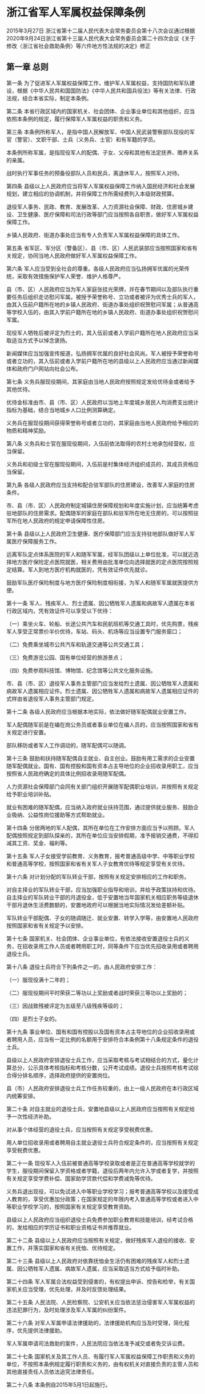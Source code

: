 # 浙江省军人军属权益保障条例

2015年3月27日 浙江省第十二届人民代表大会常务委员会第十八次会议通过根据2020年9月24日浙江省第十三届人民代表大会常务委员会第二十四次会议《关于修改〈浙江省社会救助条例〉等六件地方性法规的决定》修正



## 第一章  总则

第一条 为了促进军人军属权益保障工作，维护军人军属权益，支持国防和军队建设，根据《中华人民共和国国防法》《中华人民共和国兵役法》等有关法律、行政法规，结合本省实际，制定本条例。

第二条 本省行政区域内的国家机关、社会团体、企业事业单位和其他组织，应当依照本条例的规定，履行保障军人军属权益的职责和义务。

第三条 本条例所称军人，是指中国人民解放军、中国人民武装警察部队现役的军官（警官）、文职干部、士兵（义务兵、士官）和有军籍的学员。

本条例所称军属，是指现役军人的配偶、子女、父母和其他有法定抚养、赡养关系的亲属。

战时执行军事任务的预备役部队人员和民兵，离退休军人，按照军人对待。

第四条 县级以上人民政府应当将军人军属权益保障工作纳入国民经济和社会发展规划，建立相应的协调机制，并将保障工作所需经费列入本级财政预算。

退役军人事务、民政、教育、发展改革、人力资源社会保障、财政、住房城乡建设、卫生健康、医疗保障和司法行政等部门应当按照各自职责，做好军人军属权益保障工作。

乡镇人民政府、街道办事处应当有专人负责军人军属权益保障的具体工作。

第五条 省军区、军分区（警备区）、县（市、区）人民武装部应当按照国家和省有关规定，协同当地人民政府做好军人军属权益保障工作。

第六条 军人应当受到全社会的尊重。各级人民政府应当弘扬拥军优属的光荣传统，采取有效措施保护军人荣誉、维护人格尊严。

县（市、区）人民政府应当为军人家庭张挂光荣牌，并在春节期间以及部队执行重要任务后组织走访慰问军属。被授予荣誉称号、立功或者被评为优秀士兵的军人，由其入伍前户籍所在地的乡镇人民政府、街道办事处组织祝贺慰问军属；从普通高等学校入伍的，由其入学前户籍所在地的乡镇人民政府、街道办事处组织祝贺慰问军属。

现役军人牺牲后被评定为烈士的，其入伍前或者入学前户籍所在地人民政府应当采取适当方式予以悼念褒扬。

新闻媒体应当加强宣传报道，弘扬拥军优属的良好社会风尚。军人被授予荣誉称号或者立功的，其入伍前或者入学前户籍所在地的县级以上人民政府应当通过新闻媒体和政府门户网站向社会公布。

第七条 义务兵服现役期间，其家庭由当地人民政府按照规定发给优待金或者给予其他优待。

优待金标准由市、县（市、区）人民政府以当地上年度城乡居民人均消费支出统计指标为基础，结合当地城乡人口比例测算确定。

义务兵在服现役期间获得荣誉称号或者立功的，其家庭由当地人民政府给予相应的物质和精神奖励。

第八条 义务兵和士官在服现役期间，入伍前依法取得的农村土地承包经营权，应当保留。

义务兵和初级士官在服现役期间，入伍前是村集体经济组织成员的，其成员资格应当保留。

第九条 各级人民政府应当支持和配合驻军部队的住房建设，改善军人家庭的住房条件。

市、县（市、区）人民政府制定城镇住房保障规划和年度实施计划，应当统筹考虑驻地部队的住房需求。配偶随军的家庭在部队和驻军所在地无住房的，可以按照驻军所在地人民政府的规定申请保障性住房。

第十条 县级以上人民政府卫生健康、医疗保障部门应当支持驻地部队做好军人军属医疗保障服务工作。

远离军队定点体系医院的军人和随军军属，经军队团级以上单位批准，可以就近选择地方医疗保险定点医院就医，相关费用由批准单位向选择就医的定点医院按照规定结算。军人到地方医疗机构就医的，凭有效证件优先就诊。

鼓励军队医疗保险制度与地方医疗保险制度相衔接，为军人和随军军属就医提供方便。

第十一条 军人、残疾军人、烈士遗属、因公牺牲军人遗属和病故军人遗属在本省行政区域内，凭有效证件可以享受以下优待：

（一）乘坐火车、轮船、长途公共汽车和民航班机等交通工具时，优先购票，残疾军人享受正常票价半价优待，车站、码头、机场等应当设置专门服务窗口；

（二）免费乘坐城市公共汽车和轨道交通等公共交通工具；

（三）免费游览公园、国有单位经营的旅游景点；

（四）免费参观科技馆、博物馆、纪念馆等公共文化服务设施。

市、县（市、区）退役军人事务主管部门应当发给烈士遗属、因公牺牲军人遗属和病故军人遗属相应证件。烈士遗属、因公牺牲军人遗属和病故军人遗属相应证件的式样由省退役军人事务主管部门规定。

第十二条 各级人民政府应当根据本地实际，依法做好随军配偶就业安置工作。

军人配偶随军前是在编在岗公务员或者事业单位在编人员的，应当按照国家和省有关规定进行安置。

部队移防或者军人工作调动的，随军配偶可以随调。

第十三条 鼓励和扶持随军配偶自主就业、自主创业。鼓励有用工需求的企业安置随军配偶就业。国有、国有控股和国有资本占主导地位的企业招收录用职工，应当按照省人民政府确定的具体比例招收录用随军配偶。

人力资源社会保障部门会同有关部门组织开展随军配偶职业培训，并按照有关规定给予职业培训补贴。

就业有困难的随军配偶，应当纳入政府就业扶持范围，通过提供就业服务、鼓励企业吸纳、公益性岗位援助等方式帮助就业。

第十四条 分居两地的军人配偶，其所在单位在工作安排方面应当予以照顾。军人配偶按照规定到部队探亲的，其所在单位应当安排假期，准予报销交通费，不得扣减其工资、奖金、福利等。

第十五条 军人子女接受学前教育、义务教育，报考普通高级中学、中等职业学校和普通高等学校，按照国家和省有关军人子女教育优待等规定享受有关优待。

第十六条 对计划分配的军队转业干部，按照有关规定安排相应的工作和职务。

对自主择业的军队转业干部，应当加强职业指导和培训，并给予政策扶持和优待。自主择业的军队转业干部的月退役金，低于安置地当年国家机关相应职务等级退休干部月退休生活费数额的，安置地政府可以根据当地实际情况发给差额补贴。

军队转业干部配偶、子女的随调随迁、就业安置、转学入学等，由安置地人民政府按照国家和省有关规定予以安排。

第十七条 国家机关、社会团体、企业事业单位，有依法接收安置退役士兵的义务，在招收录用工作人员或者聘用职工时，同等条件下应当优先招收录用或者聘用退役士兵。

第十八条 退役士兵符合下列条件之一的，由人民政府安排工作：

（一）服现役满十二年的；

（二）服现役期间平时荣获二等功以上奖励或者战时荣获三等功以上奖励的；

（三）因战致残被评定为五级至八级残疾等级的；

（四）是烈士子女的。

第十九条 事业单位、国有和国有控股以及国有资本占主导地位的企业招收录用或者聘用人员，应当有一定比例的名额用于安排符合本条例第十八条规定条件的退役士兵。

县级以上人民政府安排退役士兵工作，应当采取考核与考试相结合的方式，量化计算总分，公示具体考核指标和考核分数，公开考试成绩。退役士兵按照考核考试综合得分排名顺序，选择政府提供的安置岗位。

县（市）人民政府安排退役士兵工作任务较重的，由上一级人民政府在本行政区域内统筹安排。

第二十条 对自主就业的退役士兵，安置地县级以上人民政府应当按照有关规定给予一次性经济补助。

对从事个体经营的退役士兵，应当按照有关规定享受税费优惠。

用人单位招收录用或者聘用自主就业退役士兵符合规定条件的，应当按照有关规定享受税费优惠。

第二十一条 现役军人入伍前被普通高等学校录取或者是正在普通高等学校就学的学生，服役期间保留入学资格或者学籍，退役后两年内允许入学或者复学，并按照有关规定享受学费补偿、国家助学贷款代偿和学费减免等优待。

义务兵退出现役，可以免试进入中等职业学校学习；报考普通高等学校以及接受成人教育的，享受优惠加分政策；在国家规定的年限内考入普通高等学校或者进入中等职业学校学习的，按照国家有关规定享受教育资助。

县级以上人民政府应当组织退役士兵免费参加职业教育和技能培训，经考试合格的，发给相应的学历证书和职业资格证书并推荐就业。

第二十二条 县级以上人民政府应当按照有关规定，做好残疾军人退役的接收、安置工作，并落实国家和省有关抚恤、优待规定。

第二十三条 县级以上人民政府对依靠抚恤金生活仍有困难的残疾军人和烈士遗属、因公牺牲军人遗属、病故军人遗属，应当采取适当方式给予临时补助。

第二十四条 军人军属合法权益受到侵害的，有权提出申诉、控告和检举，有关国家机关应当受理，优先处理，并及时反馈处理结果。

第二十五条 人民法院、人民检察院、公安机关应当依法惩治侵害军人军属权益的违法犯罪行为，及时处理涉及军人军属的纠纷案件。

第二十六条 对军人军属申请法律援助的，法律援助机构应当及时受理，简化程序，优先提供法律援助。

军人军属申请司法救助的案件，人民法院应当依法准予减交或者免交诉讼费。

第二十七条 国家机关及其工作人员、有履行军人军属权益保障工作职责和义务的单位，不按照本条例规定履行职责和义务的，由有权机关对直接负责的主管人员和其他直接责任人员依法追究法律责任。

第二十八条 本条例自2015年5月1日起施行。